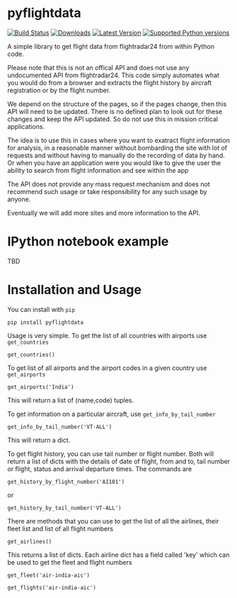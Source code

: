 pyflightdata
============

[![Build Status](https://travis-ci.org/supercoderz/pyflightdata.svg?branch=master)](https://travis-ci.org/supercoderz/pyflightdata)
[![Downloads](https://pypip.in/download/pyflightdata/badge.svg)](https://pypi.python.org/pypi/pyflightdata/)
[![Latest Version](https://pypip.in/version/pyflightdata/badge.svg)](https://pypi.python.org/pypi/pyflightdata/)
[![Supported Python versions](https://pypip.in/py_versions/pyflightdata/badge.svg)](https://pypi.python.org/pypi/pyflightdata/)


A simple library to get flight data from flightradar24 from within Python code.

Please note that this is not an offical API and does not use any undocumented API from flightradar24.
This code simply automates what you would do from a browser and extracts the flight history by aircraft registration or by the flight number. 

We depend on the structure of the pages, so if the pages change, then this API will need to be updated. There is no defined plan to look out for these changes and keep the API updated. So do not use this in mission critical applications.

The idea is to use this in cases where you want to exatract flight information for analysis, in a reasonable manner without bombarding the site with lot of requests and without having to manually do the recording of data by hand. Or when you have an application were you would like to give the user the ability to search from flight information and see within the app

The API does not provide any mass request mechanism and does not recommend such usage or take responsibility for any such usage by anyone.

Eventually we will add more sites and more information to the API.


IPython notebook example
========================

TBD

Installation and Usage
======================

You can install with ``pip``

    pip install pyflightdata

Usage is very simple. To get the list of all countries with airports use ``get_countries``

    get_countries()
	
To get list of all airports and the airport codes in a given country use ``get_airports``

    get_airports('India')
	
This will return a list of (name,code) tuples.

To get information on a particular aircraft, use ``get_info_by_tail_number``

    get_info_by_tail_number('VT-ALL')
	
This will return a dict.

To get flight history, you can use tail number or flight number. Both will return a list of dicts with the details of date of flight, from and to, tail number or flight, status and arrival departure times. The commands are

    get_history_by_flight_number('AI101')
	
or

    get_history_by_tail_number('VT-ALL')
	
There are methods that you can use to get the list of all the airlines, their fleet list and list of all flight numbers

    get_airlines()
	
This returns a list of dicts. Each airline dict has a field called 'key' which can be used to get the fleet and flight numbers

    get_fleet('air-india-aic')
	
    get_flights('air-india-aic')